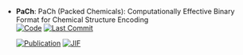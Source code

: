 



- **PaCh**: PaCh (Packed Chemicals): Computationally Effective Binary Format for Chemical Structure Encoding  
    [![Code](https://img.shields.io/github/stars/chython/chython?style=for-the-badge&logo=github)](https://github.com/chython/chython) 
    [![Last Commit](https://img.shields.io/github/last-commit/chython/chython?style=for-the-badge&logo=github)](https://github.com/chython/chython) 

    [![Publication](https://img.shields.io/badge/Publication-Citations:0-blue?style=for-the-badge&logo=bookstack)](https://doi.org/10.1021/acs.jcim.3c01720) 
    [![JIF](https://img.shields.io/badge/Impact_Factor-5.60-purple?style=for-the-badge&logo=academia)](https://doi.org/10.1021/acs.jcim.3c01720)


